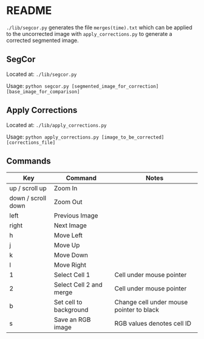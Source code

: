 # README
`./lib/segcor.py` generates the file `merges(time).txt` which can be applied to the uncorrected image with `apply_corrections.py` to generate a corrected segmented image.

## SegCor
Located at: `./lib/segcor.py`

Usage: `python segcor.py [segmented_image_for_correction] [base_image_for_comparison]`

## Apply Corrections
Located at: `./lib/apply_corrections.py` 

Usage: `python apply_corrections.py [image_to_be_corrected] [corrections_file]`

## Commands

| Key                | Command                | Notes                                       |
| ------------------ | ---------------------- | ------------------------------------------- |
| up / scroll up     | Zoom In                |                                             |
| down / scroll down | Zoom Out               |                                             |
| left               | Previous Image         |                                             |
| right              | Next Image             |                                             |
| h                  | Move Left              |                                             |
| j                  | Move Up                |                                             |
| k                  | Move Down              |                                             |
| l                  | Move Right             |                                             |
| 1                  | Select Cell 1          | Cell under mouse pointer                    |
| 2                  | Select Cell 2 and merge| Cell under mouse pointer                    |
| b                  | Set cell to background | Change cell under mouse pointer to black    |
| s                  | Save an RGB image      | RGB values denotes cell ID                  |